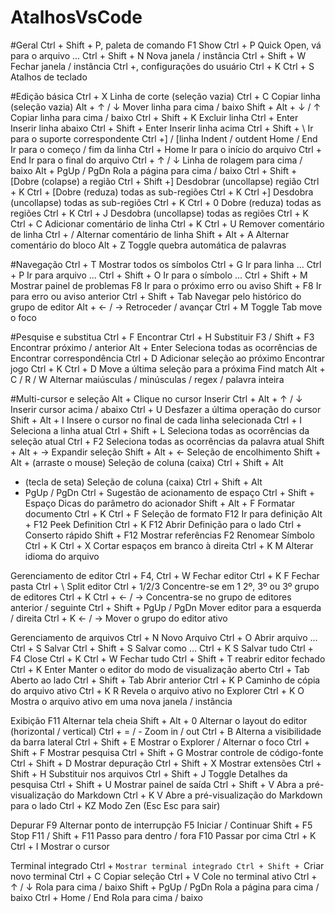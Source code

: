 # AtalhosVsCode

#Geral
Ctrl + Shift + P, paleta de comando F1 Show
Ctrl + P Quick Open, vá para o arquivo ...
Ctrl + Shift + N Nova janela / instância
Ctrl + Shift + W Fechar janela / instância
Ctrl +, configurações do usuário
Ctrl + K Ctrl + S Atalhos de teclado


#Edição básica
Ctrl + X Linha de corte (seleção vazia)
Ctrl + C Copiar linha (seleção vazia)
Alt + ↑ / ↓ Mover linha para cima / baixo
Shift + Alt + ↓ / ↑ Copiar linha para cima / baixo
Ctrl + Shift + K Excluir linha
Ctrl + Enter Inserir linha abaixo
Ctrl + Shift + Enter Inserir linha acima
Ctrl + Shift + \ Ir para o suporte correspondente
Ctrl +] / [linha Indent / outdent
Home / End Ir para o começo / fim da linha
Ctrl + Home Ir para o início do arquivo
Ctrl + End Ir para o final do arquivo
Ctrl + ↑ / ↓ Linha de rolagem para cima / baixo
Alt + PgUp / PgDn Rola a página para cima / baixo
Ctrl + Shift + [Dobre (colapse) a região
Ctrl + Shift +] Desdobrar (uncollapse) região
Ctrl + K Ctrl + [Dobre (reduza) todas as sub-regiões
Ctrl + K Ctrl +] Desdobra (uncollapse) todas as sub-regiões
Ctrl + K Ctrl + 0 Dobre (reduza) todas as regiões
Ctrl + K Ctrl + J Desdobra (uncollapse) todas as regiões
Ctrl + K Ctrl + C Adicionar comentário de linha
Ctrl + K Ctrl + U Remover comentário de linha
Ctrl + / Alternar comentário de linha
Shift + Alt + A Alternar comentário do bloco
Alt + Z Toggle quebra automática de palavras

#Navegação
Ctrl + T Mostrar todos os símbolos
Ctrl + G Ir para linha ...
Ctrl + P Ir para arquivo ...
Ctrl + Shift + O Ir para o símbolo ...
Ctrl + Shift + M Mostrar painel de problemas
F8 Ir para o próximo erro ou aviso
Shift + F8 Ir para erro ou aviso anterior
Ctrl + Shift + Tab Navegar pelo histórico do grupo de editor
Alt + ← / → Retroceder / avançar
Ctrl + M Toggle Tab move o foco


#Pesquise e substitua
Ctrl + F Encontrar
Ctrl + H Substituir
F3 / Shift + F3 Encontrar próximo / anterior
Alt + Enter Seleciona todas as ocorrências de Encontrar correspondência
Ctrl + D Adicionar seleção ao próximo Encontrar jogo
Ctrl + K Ctrl + D Move a última seleção para a próxima Find match
Alt + C / R / W Alternar maiúsculas / minúsculas / regex / palavra inteira


#Multi-cursor e seleção
Alt + Clique no cursor Inserir
Ctrl + Alt + ↑ / ↓ Inserir cursor acima / abaixo
Ctrl + U Desfazer a última operação do cursor
Shift + Alt + I Insere o cursor no final de cada linha selecionada
Ctrl + I Seleciona a linha atual
Ctrl + Shift + L Seleciona todas as ocorrências da seleção atual
Ctrl + F2 Seleciona todas as ocorrências da palavra atual
Shift + Alt + → Expandir seleção
Shift + Alt + ← Seleção de encolhimento
Shift + Alt +
(arraste o mouse)
Seleção de coluna (caixa)
Ctrl + Shift + Alt
+ (tecla de seta)
Seleção de coluna (caixa)
Ctrl + Shift + Alt
+ PgUp / PgDn
Ctrl + Sugestão de acionamento de espaço
Ctrl + Shift + Espaço Dicas do parâmetro do acionador
Shift + Alt + F Formatar documento
Ctrl + K Ctrl + F Seleção de formato
F12 Ir para definição
Alt + F12 Peek Definition
Ctrl + K F12 Abrir Definição para o lado
Ctrl + Conserto rápido
Shift + F12 Mostrar referências
F2 Renomear Símbolo
Ctrl + K Ctrl + X Cortar espaços em branco à direita
Ctrl + K M Alterar idioma do arquivo

Gerenciamento de editor
Ctrl + F4, Ctrl + W Fechar editor
Ctrl + K F Fechar pasta
Ctrl + \ Split editor
Ctrl + 1/2/3 Concentre-se em 1
2º, 3º ou 3º grupo de editores
Ctrl + K Ctrl + ← / → Concentra-se no grupo de editores anterior / seguinte
Ctrl + Shift + PgUp / PgDn Mover editor para a esquerda / direita
Ctrl + K ← / → Mover o grupo do editor ativo


Gerenciamento de arquivos
Ctrl + N Novo Arquivo
Ctrl + O Abrir arquivo ...
Ctrl + S Salvar
Ctrl + Shift + S Salvar como ...
Ctrl + K S Salvar tudo
Ctrl + F4 Close
Ctrl + K Ctrl + W Fechar tudo
Ctrl + Shift + T reabrir editor fechado
Ctrl + K Enter Manter o editor do modo de visualização aberto
Ctrl + Tab Aberto ao lado
Ctrl + Shift + Tab Abrir anterior
Ctrl + K P Caminho de cópia do arquivo ativo
Ctrl + K R Revela o arquivo ativo no Explorer
Ctrl + K O Mostra o arquivo ativo em uma nova janela / instância

Exibição
F11 Alternar tela cheia
Shift + Alt + 0 Alternar o layout do editor (horizontal / vertical)
Ctrl + = / - Zoom in / out
Ctrl + B Alterna a visibilidade da barra lateral
Ctrl + Shift + E Mostrar o Explorer / Alternar o foco
Ctrl + Shift + F Mostrar pesquisa
Ctrl + Shift + G Mostrar controle de código-fonte
Ctrl + Shift + D Mostrar depuração
Ctrl + Shift + X Mostrar extensões
Ctrl + Shift + H Substituir nos arquivos
Ctrl + Shift + J Toggle Detalhes da pesquisa
Ctrl + Shift + U Mostrar painel de saída
Ctrl + Shift + V Abra a pré-visualização do Markdown
Ctrl + K V Abre a pré-visualização do Markdown para o lado
Ctrl + KZ Modo Zen (Esc Esc para sair)

Depurar
F9 Alternar ponto de interrupção
F5 Iniciar / Continuar
Shift + F5 Stop
F11 / Shift + F11 Passo para dentro / fora
F10 Passar por cima
Ctrl + K Ctrl + I Mostrar o cursor


Terminal integrado
Ctrl + `Mostrar terminal integrado
Ctrl + Shift + `Criar novo terminal
Ctrl + C Copiar seleção
Ctrl + V Cole no terminal ativo
Ctrl + ↑ / ↓ Rola para cima / baixo
Shift + PgUp / PgDn Rola a página para cima / baixo
Ctrl + Home / End Rola para cima / baixo

